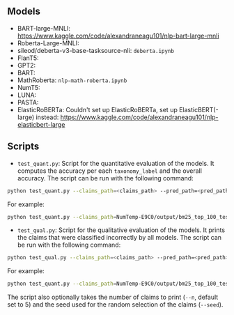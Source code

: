 ## Models

 - BART-large-MNLI: https://www.kaggle.com/code/alexandraneagu101/nlp-bart-large-mnli 
 - Roberta-Large-MNLI:
 - sileod/deberta-v3-base-tasksource-nli: `deberta.ipynb`
 - FlanT5: 
 - GPT2: 
 - BART:
 - MathRoberta: `nlp-math-roberta.ipynb`
 - NumT5:
 - LUNA:
 - PASTA:
 - ElasticRoBERTa: Couldn't set up ElasticRoBERTa, set up ElasticBERT(-large) instead: https://www.kaggle.com/code/alexandraneagu101/nlp-elasticbert-large

## Scripts

 - `test_quant.py`: Script for the quantitative evaluation of the models. It computes the accuracy per each `taxonomy_label` and the overall accuracy.
The script can be run with the following command:
```bash
python test_quant.py --claims_path=<claims_path> --pred_path=<pred_path> --gt_path=<ground_truth_path>
```
For example:
```bash
python test_quant.py --claims_path=NumTemp-E9C0/output/bm25_top_100_test --pred_path=./predictions/predictions_deberta.csv --gt_path=ground_truth.csv
```

 - `test_qual.py`: Script for the qualitative evaluation of the models. It prints the claims that were classified incorrectly by all models.
The script can be run with the following command:
```bash
python test_qual.py --claims_path=<claims_path> --pred_path=<pred_path> --gt_path=<ground_truth_path>
```
For example:
```bash
python test_quant.py --claims_path=NumTemp-E9C0/output/bm25_top_100_test --pred_path=./predictions --gt_path=ground_truth.csv
```

The script also optionally takes the number of claims to print (`--n`, default set to 5) and the seed used for the random selection of the claims (`--seed`).